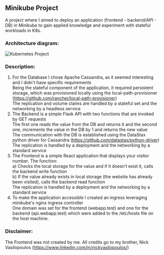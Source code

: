 ## **Minikube Project**

A project where I aimed to deploy an application (frontend - backend/API - DB) in Minikube to gain applied knowledge and experiment with stateful workloads in K8s.

### **Architecture diagram:**

![Kubernetes Project](https://user-images.githubusercontent.com/68524920/227621219-67d371ae-2397-4d05-98dd-6f392eeff3c5.png)


### **Description:**
1. For the Database I chose Apache Cassandra, as it seemed interesting and I didn't have specific requirements \
Being the stateful component of the application, it required persistent storage, which was provisioned locally using the local-path-provisioner (https://github.com/rancher/local-path-provisioner) \
The replication and volume claims are handled by a stateful set and the networking by a headless service 
2. The Backend is a simple Flask API with two functions that are invoked by GET requests \
The first one reads the value from the DB and returns it and the second one, increments the value in the DB by 1 and returns the new value \
The communication with the DB is established using the DataStax python driver for Cassandra (https://github.com/datastax/python-driver) \
The replication is handled by a deployment and the networking by a standard service 
3. The Frontend is a simple React application that displays your visitor number. The function: \
a) Checks the local storage for the value and if it doesn’t exist it, calls the backend write function \
b) If the value already exists in local storage (the website has already been visited), calls the backend read function \
The replication is handled by a deployment and the networking by a standard service 
4. To make the application accessible I created an ingress leveraging minikube's nginx ingress controller \
One domain was set for the frontend (webapp.test) and one for the backend (api.webapp.test) which were added to the /etc/hosts file on the host machine.

### **Disclaimer:**
The Frontend was not created by me. All credits go to my brother, Nick Vasilopoulos (https://www.linkedin.com/in/nickvasilopoulos/)
